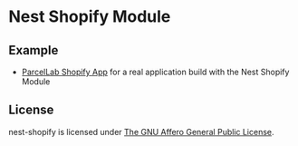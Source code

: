 # Nest Shopify Module

## Example

* [ParcelLab Shopify App](https://github.com/ArtCodeStudio/parcel-lab-shopify-app) for a real application build with the Nest Shopify Module

## License

  nest-shopify is licensed under [The GNU Affero General Public License](LICENSE.md).
